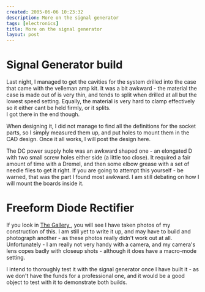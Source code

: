 ```yaml
---
created: 2005-06-06 10:23:32
description: More on the signal generator
tags: [electronics]
title: More on the signal generator
layout: post
---
```

<h1 id="Signal_Generator_build">Signal Generator build</h1>
 <p>
  Last night, I managed to get the cavities for the system drilled into the case that came with the velleman amp kit. It was a bit awkward - the material the case is made out of is very thin, and tends to split when drilled at all but the lowest speed setting. Equally, the material is very hard to clamp effectively so it either cant be held firmly, or it splits.
  <br/>
  I got there in the end though.
 </p>
 <p>
  When designing it, I did not manage to find all the definitions for the socket parts, so I simply measured them up, and put holes to mount them in the CAD design. Once it all works, I will post the design here.
 </p>
 <p>
  The DC power supply hole was an awkward shaped one - an elongated D with two small screw holes either side (a little too close). It required a fair amount of time with a Dremel, and then some elbow grease with a set of needle files to get it right. If you are going to attempt this yourself - be warned, that was the part I found most awkward. I am still debating on how I will mount the boards inside it.
 </p>
 <h1 id="Freeform_Diode_Rectifier">
  Freeform Diode Rectifier
 </h1>
 <p>
  If you look in
  <a href="tiki-browse_gallery.php?galleryId=8" rel="">
   The Gallery
  </a>
  , you will see I have taken photos of my construction of this. I am still yet to write it up, and may have to build and photograph another - as these photos really didn't work out at all. Unfortunately - I am really not very handy with a camera, and my camera's lens copes badly with closeup shots - although it does have a macro-mode setting.
 </p>
 <p>I intend to thoroughly test it with the signal generator once I have built it - as we don't have the funds for a professional one, and it would be a good object to test with it to demonstrate both builds.</p>
